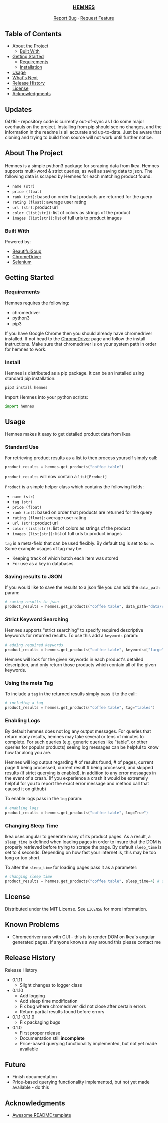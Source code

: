 <!-- HEADER INFORMATION -->
<h3 align="center"><a href="https://pypi.org/project/hemnes/">HEMNES</a></h3>

<p align="center">
    <a href="https://github.com/sayeefrmoyen/hemnes/issues">Report Bug</a>
    ·
    <a href="https://github.com/sayeefrmoyen/hemnes/issues">Request Feature</a>
</p>

<!-- TABLE OF CONTENTS -->
## Table of Contents

* [About the Project](#about-the-project)
  * [Built With](#built-with)
* [Getting Started](#getting-started)
  * [Requirements](#requirements)
  * [Installation](#install)
* [Usage](#usage)
* [What's Next](#problems)
* [Release History](#release-history)
* [License](#license)
* [Acknowledgments](#acknowledgments)

<!-- ABOUT THE PROJECT -->
## Updates

04/16 - repository code is currently out-of-sync as I do some major overhauls on the project. Installing from
pip should see no changes, and the information in the readme is all accurate and up-to-date. Just be aware that cloning
and trying to build from source will not work until further notice.

## About The Project

Hemnes is a simple python3 package for scraping data from Ikea. Hemnes supports multi-word & strict
queries, as well as saving data to json. The following data is scraped by Hemnes for each matching
product found:

* `name (str)`
* `price (float)`
* `rank (int)`: based on order that products are returned for the query
* `rating (float)`: average user rating
* `url (str)`: product url
* `color (list[str])`: list of colors as strings of the product
* `images (list[str])`: list of full urls to product images

### Built With
Powered by:
* [BeautifulSoup](https://www.crummy.com/software/BeautifulSoup/)
* [ChromeDriver](http://chromedriver.chromium.org/getting-started)
* [Selenium](https://www.seleniumhq.org)

<!-- GETTING STARTED -->
## Getting Started

### Requirements

Hemnes requires the following:

* chromedriver
* python3
* pip3

If you have Google Chrome then you should already have chromedriver installed. If not head to the [ChromeDriver](http://chromedriver.chromium.org/getting-started)
page and follow the install instructions. Make sure that chromedriver is on your system path in order for hemnes to work.

### Install

Hemnes is distributed as a pip package. It can be an installed using standard pip installation:
```sh
pip3 install hemnes
```

Import Hemnes into your python scripts:
```python
import hemnes
```

<!-- USAGE EXAMPLES -->
## Usage

Hemnes makes it easy to get detailed product data from Ikea

### Standard Use

For retrieving product results as a list to then process yourself simply call:
```python
product_results = hemnes.get_products("coffee table")
```

`product_results` will now contain a `list[Product]`

`Product` is a simple helper class which contains the following fields:

* `name (str)`
* `tag (str)`
* `price (float)`
* `rank (int)`: based on order that products are returned for the query
* `rating (float)`: average user rating
* `url (str)`: product url
* `color (list[str])`: list of colors as strings of the product
* `images (list[str])`: list of full urls to product images
	
`tag` is a meta-field that can be used flexibly. By default tag is set to `None`. Some example usages of tag may be:

* Keeping track of which batch each item was stored
* For use as a key in databases

### Saving results to JSON

If you would like to save the results to a json file you can add the `data_path` param:
```python
# saving results to json
product_results = hemnes.get_products("coffee table", data_path="data/coffeetable.json")
```

### Strict Keyword Searching

Hemnes supports "strict searching" to specify required descriptive keywords for returned results. To use this add a `keywords` param:
```python
# adding required keywords
product_results = hemnes.get_products("coffee table", keywords=["large", "wooden"])
```

Hemnes will look for the given keywords in each product's detailed description, and only return those products which contain
all of the given keywords.

### Using the meta Tag

To include a `tag` in the returned results simply pass it to the call:
```python
# including a tag
product_results = hemnes.get_products("coffee table", tag="tables")
```

### Enabling Logs

By default hemnes does not log any output messages. For queries that return many results, hemnes may take several or tens of minutes to complete. For such
queries (e.g. generic queries like "table", or other queries for popular products) seeing log messages can be helpful to know how far along you are.

Hemnes will log output regarding # of results found, # of pages, current page # being processed, current result # being processed, and skipped results
(if strict querying is enabled), in addition to any error messages in the event of a crash. (If you experience a crash it would be extremely helpful for you
to report the exact error message and method call that caused it on github)

To enable logs pass in the `log` param:
```python
# enabling logs
product_results = hemnes.get_products("coffee table", log=True")
```

### Changing Sleep Time

Ikea uses angular to generate many of its product pages. As a result, a `sleep_time` is defined when loading pages in order to
insure that the DOM is properly retrieved before trying to scrape the page. By default `sleep_time` is set to 4 seconds. Depending on
how fast your internet is, this may be too long or too short.

To alter the `sleep_time` for loading pages pass it as a parameter:
```python
# changing sleep time
product_results = hemnes.get_products("coffee table", sleep_time=4) # sleep_time must be an int
```

<!-- LICENSE -->
## License

Distributed under the MIT License. See `LICENSE` for more information.

<!-- Known Problems -->
## Known Problems

* Chromedriver runs with GUI - this is to render DOM on Ikea's angular generated pages. If anyone knows a way around this please contact me

<!-- Release History -->
## Release History
Release History

* 0.1.11	
  	* Slight changes to logger class
* 0.1.10
	* Add logging
	* Add sleep time modification
	* Fix bug where chromedriver did not close after certain errors
	* Return partial results found before errors
* 0.1.1-0.1.1.9
	* Fix packaging bugs
* 0.1.0
	* First proper release
	* Documentation still **incomplete**
	* Price-based querying functionality implemented, but not yet made available

## Future

* Finish documentation
* Price-based querying functionality implemented, but not yet made available - do this

<!-- Acknowledgments -->
## Acknowledgments

* [Awesome README template](https://github.com/othneildrew/Best-README-Template/blob/master/README.md)